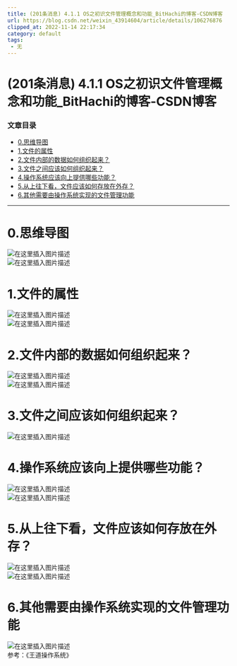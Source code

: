 ```yaml
---
title: (201条消息) 4.1.1 OS之初识文件管理概念和功能_BitHachi的博客-CSDN博客
url: https://blog.csdn.net/weixin_43914604/article/details/106276876
clipped_at: 2022-11-14 22:17:34
category: default
tags: 
 - 无
---
```



# (201条消息) 4.1.1 OS之初识文件管理概念和功能_BitHachi的博客-CSDN博客

### 文章目录

*   [0.思维导图](#0_3)
*   [1.文件的属性](#1_6)
*   [2.文件内部的数据如何组织起来？](#2_10)
*   [3.文件之间应该如何组织起来？](#3_13)
*   [4.操作系统应该向上提供哪些功能？](#4_15)
*   [5.从上往下看，文件应该如何存放在外存？](#5_18)
*   [6.其他需要由操作系统实现的文件管理功能](#6_22)

* * *

# 0.思维导图

![在这里插入图片描述](assets/1668435454-9cf8dfa5150483f79f141f628f8a0243.png)  
![在这里插入图片描述](assets/1668435454-9935dd656743236d0fc403c76fffd2ac.png)

# 1.文件的属性

![在这里插入图片描述](assets/1668435454-cde9edcaed31105a179771b965d564ae.png)  
![在这里插入图片描述](assets/1668435454-36aa3767b91b0e62f09ed28a7414bcfe.png)

# 2.文件内部的数据如何组织起来？

![在这里插入图片描述](assets/1668435454-ca682b49e588a5c07098f723236453d3.png)  
![在这里插入图片描述](assets/1668435454-211b06e538dc3186dc70d4548505d047.png)

# 3.文件之间应该如何组织起来？

![在这里插入图片描述](assets/1668435454-05fd2a104fa41d3272e4913713556a35.png)

# 4.操作系统应该向上提供哪些功能？

![在这里插入图片描述](assets/1668435454-84eb62a51c50c1588a765c811dbc5f67.png)  
![在这里插入图片描述](assets/1668435454-09e1fe8a4b05f7b4bdcb86c92507d5c3.png)

# 5.从上往下看，文件应该如何存放在外存？

![在这里插入图片描述](assets/1668435454-12ab6db98927f23f8e57d6683d32e7b8.png)  
![在这里插入图片描述](assets/1668435454-0e104d9910b01e99bd1c354f9cc61af5.png)

# 6.其他需要由操作系统实现的文件管理功能

![在这里插入图片描述](assets/1668435454-f55831faee614bceea3fa9cb3bf5fdbf.png)  
参考：《王道操作系统》
